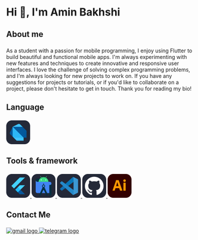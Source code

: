 <h1 align="left">Hi 👋, I'm  Amin Bakhshi</h1>

###

<h2 align="left">About me</h2>

###

<p align="left">As a student with a passion for mobile programming, I enjoy using Flutter to build beautiful and functional mobile apps. I'm always experimenting with new features and techniques to create innovative and responsive user interfaces. I love the challenge of solving complex programming problems, and I'm always looking for new projects to work on. If you have any suggestions for projects or tutorials, or if you'd like to collaborate on a project, please don't hesitate to get in touch. Thank you for reading my bio!</p>


###

<h2 align="left">Language</h2>

###

<div align="left">
  

<a href="https://dart.dev/" target="_blank">
    <img src="https://raw.githubusercontent.com/tandpfun/skill-icons/main/icons/Dart-Dark.svg" width="64" height="64" alt="telegram logo"  />
  </a>


</div>

###

<h2 align="left">Tools & framework</h2>

###

<div align="left">



<a href="https://flutter.dev/" target="_blank">
    <img src="https://raw.githubusercontent.com/tandpfun/skill-icons/main/icons/Flutter-Dark.svg" width="64" height="64" alt="telegram logo"  />
  </a>

  <a href="" target="_blank">
    <img src="https://raw.githubusercontent.com/tandpfun/skill-icons/main/icons/AndroidStudio-Dark.svg" width="64" height="64" alt="telegram logo"  />
  </a>


  <a href="https://code.visualstudio.com/" target="_blank">
    <img src="https://raw.githubusercontent.com/tandpfun/skill-icons/main/icons/VSCode-Dark.svg" width="64" height="64" alt="telegram logo"  />
  </a>


  <a href="https://github.com/AminBDev" target="_blank">
    <img src="https://raw.githubusercontent.com/tandpfun/skill-icons/main/icons/Github-Dark.svg" width="64" height="64" alt="telegram logo"  />
  </a>

  
  <a href="https://github.com/AminBDev" target="_blank">
    <img src="https://raw.githubusercontent.com/tandpfun/skill-icons/main/icons/Illustrator.svg" width="64" height="64" alt="telegram logo"  />
  </a>


</div>

###

<h2 align="left">Contact Me</h2>

###

<div align="left">
  <a href="bakhshim178@gmail.com" target="_blank">
    <img src="https://www.uplooder.net/img/image/50/8be28c6512c6488b348e6c983a676795/result.png" width="70" height="70" alt="gmail logo"  />
  </a>
  <a href="https://t.me/amin8615" target="_blank">
    <img src="" width="64" height="64" alt="telegram logo"  />
  </a>
</div>

###
